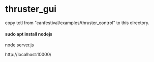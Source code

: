 # thruster_gui

copy tctl from "canfestival/examples/thruster_control" to this directory.

#### sudo apt install nodejs

node server.js

http://localhost:10000/
